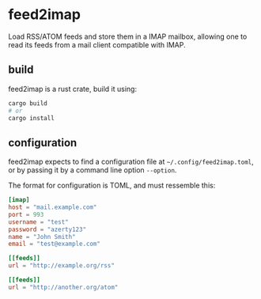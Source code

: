 # feed2imap

Load RSS/ATOM feeds and store them in a IMAP mailbox, allowing one to read its
feeds from a mail client compatible with IMAP.

## build

feed2imap is a rust crate, build it using:

```bash
cargo build
# or
cargo install
```

## configuration

feed2imap expects to find a configuration file at `~/.config/feed2imap.toml`, or
by passing it by a command line option `--option`. 

The format for configuration is TOML, and must ressemble this:
```toml
[imap]
host = "mail.example.com"
port = 993
username = "test"
password = "azerty123"
name = "John Smith"
email = "test@example.com"

[[feeds]]
url = "http://example.org/rss"

[[feeds]]
url = "http://another.org/atom"
```
